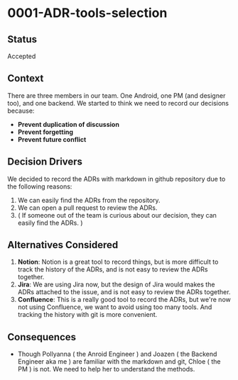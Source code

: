 # 0001-ADR-tools-selection

## Status

Accepted

## Context

There are three members in our team. One Android, one PM (and designer too), and one backend. We started to think we need to record our decisions because:

- **Prevent duplication of discussion**
- **Prevent forgetting**
- **Prevent future conflict**

## Decision Drivers

We decided to record the ADRs with markdown in github repository due to the following reasons:

1. We can easily find the ADRs from the repository.
2. We can open a pull request to review the ADRs.
3. ( If someone out of the team is curious about our decision, they can easily find the ADRs. )

## Alternatives Considered

1. **Notion**: Notion is a great tool to record things, but is more difficult to track the history of the ADRs, and is not easy to review the ADRs together.
2. **Jira**: We are using Jira now, but the design of Jira would makes the ADRs attached to the issue, and is not easy to review the ADRs together.
3. **Confluence**: This is a really good tool to record the ADRs, but we're now not using Confluence, we want to avoid using too many tools. And tracking the history with git is more convenient.

## Consequences

- Though Pollyanna ( the Anroid Engineer ) and Joazen ( the Backend Engineer aka me ) are familiar with the markdown and git, Chloe ( the PM ) is not. We need to help her to understand the methods.
